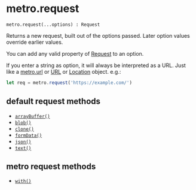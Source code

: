 # metro.request

```
metro.request(...options) : Request
```

Returns a new request, built out of the options passed. Later option values override earlier values. 

You can add any valid property of [Request](https://developer.mozilla.org/en-US/docs/Web/API/Request/Request) to an option. 

If you enter a string as option, it will always be interpreted as a URL. Just like a [metro.url](../url/README.md) or [URL](https://developer.mozilla.org/en-US/docs/Web/API/URL) or [Location](https://developer.mozilla.org/en-US/docs/Web/API/Location) object. e.g.:

```javascript
let req = metro.request('https://example.com/')
```

## default request methods

- [`arrayBuffer()`](https://developer.mozilla.org/en-US/docs/Web/API/Request/arrayBuffer)
- [`blob()`](https://developer.mozilla.org/en-US/docs/Web/API/Request/blob)
- [`clone()`](https://developer.mozilla.org/en-US/docs/Web/API/Request/clone)
- [`formData()`](https://developer.mozilla.org/en-US/docs/Web/API/Request/formData)
- [`json()`](https://developer.mozilla.org/en-US/docs/Web/API/Request/json)
- [`text()`](https://developer.mozilla.org/en-US/docs/Web/API/Request/text)

## metro request methods

- [`with()`](./with.md)